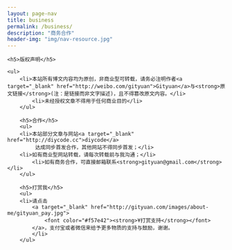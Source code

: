 ```yaml
---
layout: page-nav
title: business
permalink: /business/
description: "商务合作"
header-img: "img/nav-resource.jpg"
---
```


<!-- Chinese Version -->
<div class="zh post-container">

    <h5>版权声明</h5>

    <ul>
	    <li>本站所有博文内容均为原创，非商业型可转载，请务必注明作者<a target="_blank" href="http://weibo.com/gityuan">Gityuan</a>与<strong>原文链接</strong>(注：是链接而非文字描述)，且不得篡改原文内容。</li>
			<li>未经授权文章不得用于任何商业目的</li>
		</ul>
		
		<h5>合作</h5>
		<ul>
	    <li>本站部分文章与网站<a target="_blank" href="http://diycode.cc">diycode</a>
			 达成同步首发合作，其他网站不得同步首发；</li>
	    <li>如有商业型网站转载，请每次转载前与我沟通；</li>
			<li>如有商务合作，可直接邮箱联系<strong>gityuan@gmail.com</strong></li>
		</ul>
		
		<h5>打赏我</h5>
		<ul>
	    <li>请点击
			<a target="_blank" href="http://gityuan.com/images/about-me/gityuan_pay.jpg">
				<font color="#f57e42"><strong>¥打赏支持</strong></font>
			</a>，支付宝或者微信来给予更多物质的支持与鼓励，谢谢。
			</li>
		</ul>
		
		
		
</div>
